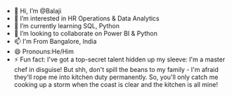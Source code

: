 - 👋 Hi, I’m @Balaji
- 👀 I’m interested in HR Operations & Data Analytics
- 🌱 I’m currently learning SQL, Python
- 💞️ I’m looking to collaborate on Power BI & Python
- 📫 I'm From Bangalore, India
- 😄 Pronouns:He/Him
- ⚡ Fun fact: I've got a top-secret talent hidden up my sleeve: I'm a master chef in disguise! But shh, don't spill the beans to my family - I'm afraid they'll rope me into kitchen duty permanently. So, you'll only catch me cooking up a storm when the coast is clear and the kitchen is all mine!

<!---
Balajiaswat/Balajiaswat is a ✨ special ✨ repository because its `README.md` (this file) appears on your GitHub profile.
You can click the Preview link to take a look at your changes.
--->
